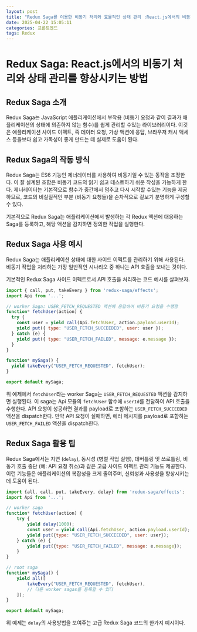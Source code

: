 ```yaml
---
layout: post
title: "Redux Saga를 이용한 비동기 처리와 효율적인 상태 관리 :React.js에서의 비동기 처리와 상태 관리를 향상시키는 방법"
date: 2025-04-22 15:05:11
categories: 프론트엔드
tags: Redux
---
```


# Redux Saga: React.js에서의 비동기 처리와 상태 관리를 향상시키는 방법

## Redux Saga 소개

Redux Saga는 JavaScript 애플리케이션에서 부작용 (비동기 요청과 같이 결과가 애플리케이션의 상태에 의존하지 않는 함수)를 쉽게 관리할 수있는 라이브러리이다. 이것은 애플리케이션 사이드 이펙트, 즉 데이터 요청, 가상 액션에 응답, 브라우저 캐시 액세스 등을보다 쉽고 가독성이 좋게 만드는 데 실제로 도움이 된다.

## Redux Saga의 작동 방식

Redux Saga는 ES6 기능인 제너레이터를 사용하여 비동기일 수 있는 동작을 조정한다. 이 잘 설계된 조합은 비동기 코드의 읽기 쉽고 테스트하기 쉬운 작성을 가능하게 한다. 제너레이터는 기본적으로 함수가 중간에서 멈추고 다시 시작할 수있는 기능을 제공하므로, 코드의 비실질적인 부분 (비동기 요청들)을 순차적으로 겉보기 분명하게 구성할 수 있다.

기본적으로 Redux Saga는 애플리케이션에서 발생하는 각 Redux 액션에 대응하는 Saga를 등록하고, 해당 액션을 감지하면 정의한 작업을 실행한다.

## Redux Saga 사용 예시

Redux Saga는 애플리케이션 상태에 대한 사이드 이펙트를 관리하기 위해 사용된다. 비동기 작업을 처리하는 가장 일반적인 시나리오 중 하나는 API 호출을 보내는 것이다.

기본적인 Redux Saga 사이드 이펙트로서 API 호출을 처리하는 코드 예시를 살펴보자.

```javascript
import { call, put, takeEvery } from 'redux-saga/effects';
import Api from '...';

// worker Saga: USER_FETCH_REQUESTED 액션에 응답하여 비동기 요청을 수행함
function* fetchUser(action) {
  try {
    const user = yield call(Api.fetchUser, action.payload.userId);
    yield put({ type: "USER_FETCH_SUCCEEDED", user: user });
  } catch (e) {
    yield put({ type: "USER_FETCH_FAILED", message: e.message });
  }
}

function* mySaga() {
  yield takeEvery("USER_FETCH_REQUESTED", fetchUser);
}

export default mySaga;
```
위 예제에서 `fetchUser`라는 worker Saga는 `USER_FETCH_REQUESTED` 액션을 감지하면 실행된다. 이 saga는 Api 모듈의 `fetchUser` 함수에 `userId`를 전달하여 API 호출을 수행한다. API 요청이 성공하면 결과를 payload로 포함하는 `USER_FETCH_SUCCEEDED` 액션을 dispatch한다. 만약 API 요청이 실패하면, 에러 메시지를 payload로 포함하는 `USER_FETCH_FAILED` 액션을 dispatch한다.

## Redux Saga 활용 팁

Redux Saga에서는 지연 (`delay`), 동시성 (병렬 작업 실행), 데버틀링 및 쓰로틀링, 비동기 호출 중단 (예: API 요청 취소)과 같은 고급 사이드 이펙트 관리 기능도 제공한다. 이런 기능들은 애플리케이션의 복잡성을 크게 줄여주며, 신뢰성과 사용성을 향상시키는 데 도움이 된다.

```javascript
import {all, call, put, takeEvery, delay} from 'redux-saga/effects';
import Api from '...';

// worker saga
function* fetchUser(action) {
    try {
        yield delay(1000);
        const user = yield call(Api.fetchUser, action.payload.userId);
        yield put({type: "USER_FETCH_SUCCEEDED", user: user});
    } catch (e) {
        yield put({type: "USER_FETCH_FAILED", message: e.message});
    }
}

// root saga
function* mySaga() {
    yield all([
        takeEvery("USER_FETCH_REQUESTED", fetchUser),
        // 다른 worker sagas를 등록할 수 있다
    ]);
}

export default mySaga;
```
위 예제는 `delay`의 사용방법을 보여주는 고급 Redux Saga 코드의 한가지 예시이다.
